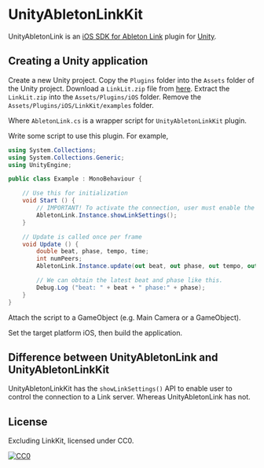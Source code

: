# UnityAbletonLinkKit

UnityAbletonLink is an [iOS SDK for Ableton Link](https://github.com/Ableton/LinkKit) plugin for [Unity](https://unity3d.com).

## Creating a Unity application

Create a new Unity project.
Copy the `Plugins` folder into the `Assets` folder of the Unity project.
Download a `LinkLit.zip` file from [here](https://github.com/Ableton/LinkKit/releases).
Extract the `LinkLit.zip` into the `Assets/Plugins/iOS` folder.
Remove the `Assets/Plugins/iOS/LinkKit/examples` folder.

Where `AbletonLink.cs` is a wrapper script for `UnityAbletonLinkKit` plugin.

Write some script to use this plugin.
For example,

```Example.cs
using System.Collections;
using System.Collections.Generic;
using UnityEngine;

public class Example : MonoBehaviour {

    // Use this for initialization
    void Start () {
        // IMPORTANT! To activate the connection, user must enable the setting manually.
        AbletonLink.Instance.showLinkSettings();
    }

    // Update is called once per frame
    void Update () {
        double beat, phase, tempo, time;
        int numPeers;
        AbletonLink.Instance.update(out beat, out phase, out tempo, out time, out numPeers);

        // We can obtain the latest beat and phase like this.
        Debug.Log ("beat: " + beat + " phase:" + phase);
    }
}
```

Attach the script to a GameObject (e.g. Main Camera or a GameObject).

Set the target platform iOS, then build the application.

## Difference between UnityAbletonLink and UnityAbletonLinkKit

UnityAbletonLinkKit has the `showLinkSettings()` API to enable user to control the connection to a Link server. Whereas UnityAbletonLink has not.

## License

Excluding LinkKit, licensed under CC0.

[![CC0](http://i.creativecommons.org/p/zero/1.0/88x31.png "CC0")](http://creativecommons.org/publicdomain/zero/1.0/deed)
